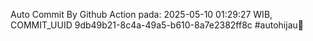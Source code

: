 Auto Commit By Github Action pada: 2025-05-10 01:29:27 WIB, COMMIT_UUID 9db49b21-8c4a-49a5-b610-8a7e2382ff8c #autohijau🗿
